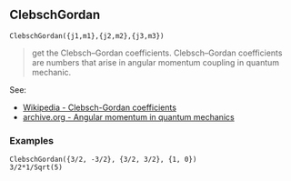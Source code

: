## ClebschGordan 

```
ClebschGordan({j1,m1},{j2,m2},{j3,m3})
```

> get the Clebsch–Gordan coefficients. Clebsch–Gordan coefficients are numbers that arise in angular momentum coupling in quantum mechanic.

See:  
* [Wikipedia - Clebsch-Gordan coefficients](https://en.wikipedia.org/wiki/Clebsch%E2%80%93Gordan_coefficients)  
* [archive.org - Angular momentum in quantum mechanics](https://archive.org/details/angularmomentumi0000edmo/page/n5/mode/2up)

### Examples

```  
ClebschGordan({3/2, -3/2}, {3/2, 3/2}, {1, 0}) 
3/2*1/Sqrt(5)
```
